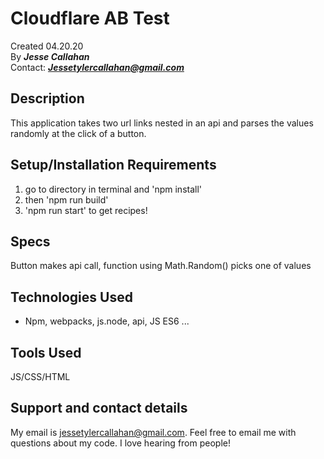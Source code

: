 # Cloudflare AB Test

Created 04.20.20</br>
By _**Jesse Callahan**_</br>
Contact: _**Jessetylercallahan@gmail.com**_</br>

## Description

 This application takes two url links nested in an api and parses the values randomly at the click of a button.

## Setup/Installation Requirements

1) go to directory in terminal and 'npm install'
2) then 'npm run build'
3) 'npm run start' to get recipes!

## Specs

Button makes api call, function using Math.Random() picks one of values

## Technologies Used
* Npm, webpacks, js.node, api, JS ES6 ...

## Tools Used
JS/CSS/HTML

## Support and contact details

My email is jessetylercallahan@gmail.com. Feel free to email me with questions about my code. I love hearing from people!
